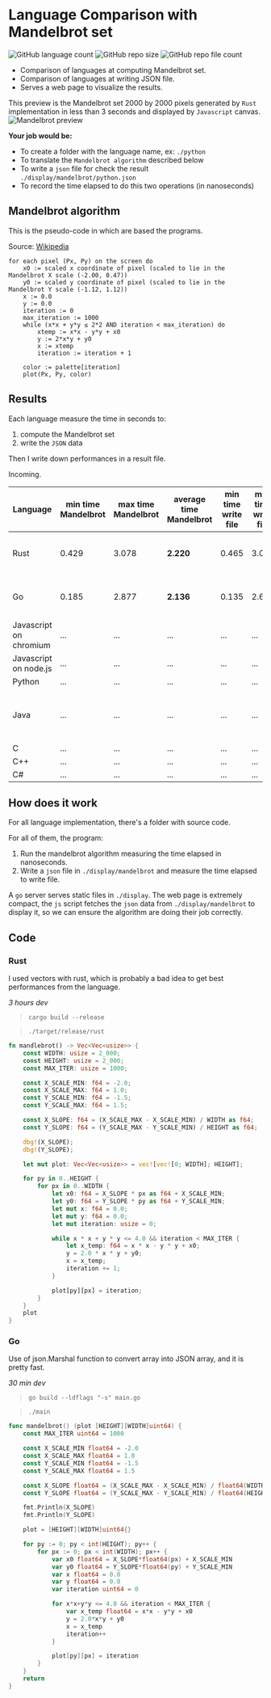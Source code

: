 # Language Comparison with Mandelbrot set

![GitHub language count](https://img.shields.io/github/languages/count/MarioVieilledent/LanguageComparison)
![GitHub repo size](https://img.shields.io/github/repo-size/MarioVieilledent/LanguageComparison)
![GitHub repo file count](https://img.shields.io/github/directory-file-count/MarioVieilledent/LanguageComparison)

- Comparison of languages at computing Mandelbrot set.
- Comparison of languages at writing JSON file.
- Serves a web page to visualize the results.

This preview is the Mandelbrot set 2000 by 2000 pixels generated by `Rust` implementation in less than 3 seconds and displayed by `Javascript` canvas.
![Mandelbrot preview](preview.png)

__Your job would be:__
- To create a folder with the language name, ex: `./python`
- To translate the `Mandelbrot algorithm` described below
- To write a `json` file for check the result `./display/mandelbrot/python.json`
- To record the time elapsed to do this two operations (in nanoseconds)

## Mandelbrot algorithm

This is the pseudo-code in which are based the programs.

Source: [Wikipedia](https://en.wikipedia.org/wiki/Plotting_algorithms_for_the_Mandelbrot_set)

```
for each pixel (Px, Py) on the screen do
    x0 := scaled x coordinate of pixel (scaled to lie in the Mandelbrot X scale (-2.00, 0.47))
    y0 := scaled y coordinate of pixel (scaled to lie in the Mandelbrot Y scale (-1.12, 1.12))
    x := 0.0
    y := 0.0
    iteration := 0
    max_iteration := 1000
    while (x*x + y*y ≤ 2*2 AND iteration < max_iteration) do
        xtemp := x*x - y*y + x0
        y := 2*x*y + y0
        x := xtemp
        iteration := iteration + 1
 
    color := palette[iteration]
    plot(Px, Py, color)
```

## Results

Each language measure the time in seconds to:
1) compute the Mandelbrot set
2) write the `JSON` data

Then I write down performances in a result file.

Incoming.

| Language | min time Mandelbrot | max time Mandelbrot | **average time Mandelbrot** | min time write file | max time write file | **average time write file** | **size of compiled executable (kb)** | notes |
| --- | --- | --- | --- | --- | --- | --- | --- | --- |
| Rust | 0.429 | 3.078 | **2.220** | 0.465 | 3.009 | **1.394** | **173** | Long time to dev and debug |
| Go | 0.185 | 2.877 | **2.136** | 0.135 | 2.600 | **0.633** | **1516** | Very short dev time |
| Javascript on chromium | ... | ... | ... | ... | ... | ... | - | ... |
| Javascript on node.js | ... | ... | ... | ... | ... | ... | - | ... |
| Python | ... | ... | ... | ... | ... | ... | - | ... |
| Java | ... | ... | ... | ... | ... | ... | ... | Can't execute, don't know why |
| C | ... | ... | ... | ... | ... | ... | ... | ... | 
| C++ | ... | ... | ... | ... | ... | ... | ... | ... | 
| C# | ... | ... | ... | ... | ... | ... | ... | ... | 

## How does it work

For all language implementation, there's a folder with source code.

For all of them, the program:
1) Run the mandelbrot algorithm measuring the time elapsed in nanoseconds.
2) Write a `json` file in `./display/mandelbrot` and measure the time elapsed to write file.

A `go` server serves static files in `./display`.
The web page is extremely compact, the `js` script fetches the `json` data from `./display/mandelbrot` to display it, so we can ensure the algorithm are doing their job correctly.

## Code

### Rust

I used vectors with rust, which is probably a bad idea to get best performances from the language.

*3 hours dev*

> `cargo build --release`

> `./target/release/rust`

```rust
fn mandlebrot() -> Vec<Vec<usize>> {
    const WIDTH: usize = 2_000;
    const HEIGHT: usize = 2_000;
    const MAX_ITER: usize = 1000;

    const X_SCALE_MIN: f64 = -2.0;
    const X_SCALE_MAX: f64 = 1.0;
    const Y_SCALE_MIN: f64 = -1.5;
    const Y_SCALE_MAX: f64 = 1.5;

    const X_SLOPE: f64 = (X_SCALE_MAX - X_SCALE_MIN) / WIDTH as f64;
    const Y_SLOPE: f64 = (Y_SCALE_MAX - Y_SCALE_MIN) / HEIGHT as f64;

    dbg!(X_SLOPE);
    dbg!(Y_SLOPE);

    let mut plot: Vec<Vec<usize>> = vec![vec![0; WIDTH]; HEIGHT];

    for py in 0..HEIGHT {
        for px in 0..WIDTH {
            let x0: f64 = X_SLOPE * px as f64 + X_SCALE_MIN;
            let y0: f64 = Y_SLOPE * py as f64 + Y_SCALE_MIN;
            let mut x: f64 = 0.0;
            let mut y: f64 = 0.0;
            let mut iteration: usize = 0;

            while x * x + y * y <= 4.0 && iteration < MAX_ITER {
                let x_temp: f64 = x * x - y * y + x0;
                y = 2.0 * x * y + y0;
                x = x_temp;
                iteration += 1;
            }

            plot[py][px] = iteration;
        }
    }
    plot
}
```

### Go

Use of json.Marshal function to convert array into JSON array, and it is pretty fast.

*30 min dev*

> `go build --ldflags "-s" main.go`

> `./main`

```go
func mandelbrot() (plot [HEIGHT][WIDTH]uint64) {
	const MAX_ITER uint64 = 1000

	const X_SCALE_MIN float64 = -2.0
	const X_SCALE_MAX float64 = 1.0
	const Y_SCALE_MIN float64 = -1.5
	const Y_SCALE_MAX float64 = 1.5

	const X_SLOPE float64 = (X_SCALE_MAX - X_SCALE_MIN) / float64(WIDTH)
	const Y_SLOPE float64 = (Y_SCALE_MAX - Y_SCALE_MIN) / float64(HEIGHT)

	fmt.Println(X_SLOPE)
	fmt.Println(Y_SLOPE)

	plot = [HEIGHT][WIDTH]uint64{}

	for py := 0; py < int(HEIGHT); py++ {
		for px := 0; px < int(WIDTH); px++ {
			var x0 float64 = X_SLOPE*float64(px) + X_SCALE_MIN
			var y0 float64 = Y_SLOPE*float64(py) + Y_SCALE_MIN
			var x float64 = 0.0
			var y float64 = 0.0
			var iteration uint64 = 0

			for x*x+y*y <= 4.0 && iteration < MAX_ITER {
				var x_temp float64 = x*x - y*y + x0
				y = 2.0*x*y + y0
				x = x_temp
				iteration++
			}

			plot[py][px] = iteration
		}
	}
	return
}
```